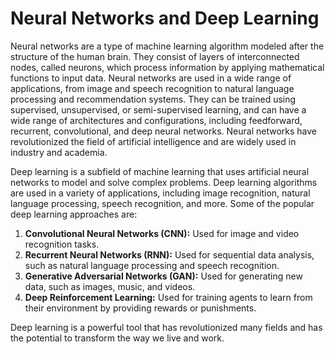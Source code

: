 # Neural Networks and Deep Learning

Neural networks are a type of machine learning algorithm modeled after the structure of the human brain. They consist of layers of interconnected nodes, called neurons, which process information by applying mathematical functions to input data. Neural networks are used in a wide range of applications, from image and speech recognition to natural language processing and recommendation systems. They can be trained using supervised, unsupervised, or semi-supervised learning, and can have a wide range of architectures and configurations, including feedforward, recurrent, convolutional, and deep neural networks. Neural networks have revolutionized the field of artificial intelligence and are widely used in industry and academia.

Deep learning is a subfield of machine learning that uses artificial neural networks to model and solve complex problems. Deep learning algorithms are used in a variety of applications, including image recognition, natural language processing, speech recognition, and more. Some of the popular deep learning approaches are:

1. **Convolutional Neural Networks (CNN):** Used for image and video recognition tasks.
2. **Recurrent Neural Networks (RNN):** Used for sequential data analysis, such as natural language processing and speech recognition.
3. **Generative Adversarial Networks (GAN):** Used for generating new data, such as images, music, and videos.
4. **Deep Reinforcement Learning:** Used for training agents to learn from their environment by providing rewards or punishments.

Deep learning is a powerful tool that has revolutionized many fields and has the potential to transform the way we live and work.
